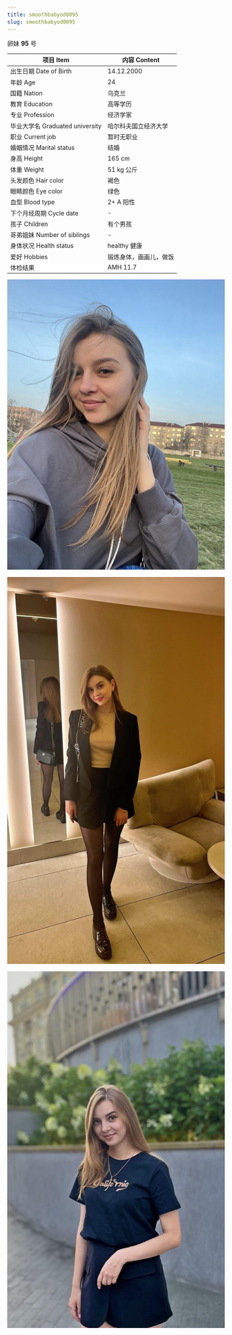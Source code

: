 ```yaml
---
title: smoothbabyod0095
slug: smoothbabyod0095
---
```


卵妹 **95** 号

| 项目 Item | 内容 Content |
|-----------|-------------|
| 出生日期 Date of Birth | 14.12.2000 |
| 年龄 Age | 24 |
| 国籍 Nation | 乌克兰 |
| 教育 Education | 高等学历 |
| 专业 Profession | 经济学家 |
| 毕业大学名 Graduated university | 哈尔科夫国立经济大学 |
| 职业 Current job | 暂时无职业 |
| 婚姻情况 Marital status | 结婚 |
| 身高 Height | 165 cm |
| 体重 Weight | 51 kg 公斤 |
| 头发颜色 Hair color | 褐色 |
| 眼睛颜色 Eye color | 绿色 |
| 血型 Blood type | 2+ A 阳性 |
| 下个月经周期 Cycle date | - |
| 孩子 Children | 有个男孩 |
| 哥弟姐妹 Number of siblings | - |
| 身体状况 Health status | healthy 健康 |
| 爱好 Hobbies | 锻炼身体，画画儿，做饭 |
| 体检结果 | AMH 11.7 |

![图片 1](images/smoothbabyod0095_1.jpg)

![图片 2](images/smoothbabyod0095_2.jpg)

![图片 3](images/smoothbabyod0095_3.jpg)

